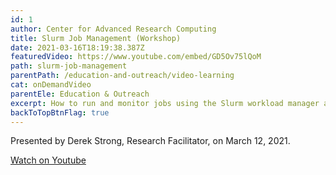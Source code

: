 ```yaml
---
id: 1
author: Center for Advanced Research Computing
title: Slurm Job Management (Workshop)
date: 2021-03-16T18:19:38.387Z
featuredVideo: https://www.youtube.com/embed/GD5Ov75lQoM
path: slurm-job-management
parentPath: /education-and-outreach/video-learning
cat: onDemandVideo
parentEle: Education & Outreach
excerpt: How to run and monitor jobs using the Slurm workload manager and job scheduler. Recording of Slurm Job Management workshop (March 12, 2021).
backToTopBtnFlag: true
---
```


Presented by Derek Strong, Research Facilitator, on March 12, 2021.

[Watch on Youtube](https://www.youtube.com/watch?v=GD5Ov75lQoM)